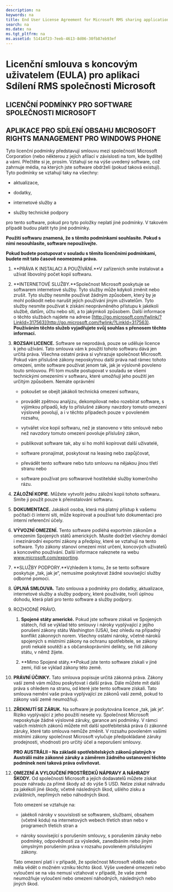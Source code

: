 ```yaml
---
description: na
keywords: na
title: End User License Agreement for Microsoft RMS sharing application
search: na
ms.date: na
ms.tgt_pltfrm: na
ms.assetid: 51414f23-7eeb-4613-8d06-30fb87eb93ef
---
```

# Licenčn&#237; smlouva s koncov&#253;m uživatelem (EULA) pro aplikaci Sd&#237;len&#237; RMS společnosti Microsoft

## LICENČNÍ PODMÍNKY PRO SOFTWARE SPOLEČNOSTI MICROSOFT

## APLIKACE PRO SDÍLENÍ OBSAHU MICROSOFT RIGHTS MANAGEMENT PRO WINDOWS PHONE
Tyto licenční podmínky představují smlouvu mezi společností Microsoft Corporation (nebo některou z jejích afilací v závislosti na tom, kde bydlíte) a vámi. Přečtěte si je, prosím. Vztahují se na výše uvedený software, což zahrnuje média, na kterých jste software obdrželi (pokud taková existují). Tyto podmínky se vztahují taky na všechny:

-   aktualizace,

-   dodatky,

-   internetové služby a

-   služby technické podpory

pro tento software, pokud pro tyto položky neplatí jiné podmínky. V takovém případě budou platit tyto jiné podmínky.

**Použití softwaru znamená, že s těmito podmínkami souhlasíte. Pokud s nimi nesouhlasíte, software nepoužívejte.**

**Pokud budete postupovat v souladu s těmito licenčními podmínkami, budete mít tato časově neomezená práva.**

1.  **PRÁVA K INSTALACI A POUŽÍVÁNÍ.**V zařízeních smíte instalovat a užívat libovolný počet kopií softwaru.

2.  **INTERNETOVÉ SLUŽBY.**Společnost Microsoft poskytuje se softwarem internetové služby. Tyto služby může kdykoli změnit nebo zrušit. Tyto služby nesmíte používat žádným způsobem, který by je mohl poškodit nebo narušit jejich používání jiným uživatelům. Tyto služby nesmíte používat k získání neoprávněného přístupu k jakékoli službě, datům, účtu nebo síti, a to jakýmkoli způsobem. Další informace o těchto službách najdete na adrese [http://go.microsoft.com/fwlink/?LinkId=317563](http://go.microsoft.com/fwlink/?LinkId=317563). **Používáním těchto služeb vyjadřujete svůj souhlas s přenosem těchto informací.**

3.  **ROZSAH LICENCE.** Software se neprodává, pouze se uděluje licence k jeho užívání. Tato smlouva vám k použití tohoto softwaru dává jen určitá práva. Všechna ostatní práva si vyhrazuje společnost Microsoft. Pokud vám příslušné zákony neposkytnou další práva nad rámec tohoto omezení, smíte software používat jenom tak, jak je výslovně povoleno touto smlouvou. Při tom musíte postupovat v souladu se všemi technickými omezeními v softwaru, které umožňují jeho použití jen určitým způsobem. Nemáte oprávnění

    -   pokoušet se obejít jakákoli technická omezení softwaru,

    -   provádět zpětnou analýzu, dekompilovat nebo rozebírat software, s výjimkou případů, kdy to příslušné zákony navzdory tomuto omezení výslovně povolují, a i v těchto případech pouze v povoleném rozsahu,

    -   vytvářet více kopií softwaru, než je stanoveno v této smlouvě nebo než navzdory tomuto omezení povoluje příslušný zákon,

    -   publikovat software tak, aby si ho mohli kopírovat další uživatelé,

    -   software pronajímat, poskytovat na leasing nebo zapůjčovat,

    -   převádět tento software nebo tuto smlouvu na nějakou jinou třetí stranu nebo

    -   software používat pro softwarové hostitelské služby komerčního rázu.

4.  **ZÁLOŽNÍ KOPIE.** Můžete vytvořit jednu záložní kopii tohoto softwaru. Smíte ji použít pouze k přeinstalování softwaru.

5.  **DOKUMENTACE.** Jakákoli osoba, která má platný přístup k vašemu počítači či interní síti, může kopírovat a používat tuto dokumentaci pro interní referenční účely.

6.  **VÝVOZNÍ OMEZENÍ.** Tento software podléhá exportním zákonům a omezením Spojených států amerických. Musíte dodržet všechny domácí i mezinárodní exportní zákony a předpisy, které se vztahují na tento software. Tyto zákony stanoví omezení míst určení, koncových uživatelů a koncového používání. Další informace naleznete na webu www.microsoft.com/exporting.

7.  **SLUŽBY PODPORY.**Vzhledem k tomu, že se tento software poskytuje „tak, jak je“, nemusíme poskytovat žádné související služby odborné pomoci.

8.  **ÚPLNÁ SMLOUVA.** Tato smlouva a podmínky pro dodatky, aktualizace, internetové služby a služby podpory, které používáte, tvoří úplnou dohodu, která platí pro tento software a služby podpory.

9. ROZHODNÉ PRÁVO.

    1.  **Spojené státy americké.** Pokud jste software získali ve Spojených státech, řídí se výklad této smlouvy i nároky vyplývající z jejího porušení zákony státu Washington (USA), bez ohledu na případný konflikt zákonných norem. Všechny ostatní nároky, včetně nároků spojených s místními zákony na ochranu spotřebitele, se zákony proti nekalé soutěži a s občanskoprávními delikty, se řídí zákony státu, v němž žijete.

    2.  **Mimo Spojené státy.**Pokud jste tento software získali v jiné zemi, řídí se výklad zákony této země.

10. **PRÁVNÍ ÚČINKY.** Tato smlouva popisuje určitá zákonná práva. Zákony vaší země vám můžou poskytovat i další práva. Dále můžete mít další práva s ohledem na stranu, od které jste tento software získali. Tato smlouva nemění vaše práva vyplývající ze zákonů vaší země, pokud to zákony vaší země neumožňují.

11. **ZŘEKNUTÍ SE ZÁRUK.** Na software je poskytována licence „tak, jak je“. Riziko vyplývající z jeho použití nesete vy. Společnost Microsoft neposkytuje žádné výslovné záruky, garance ani podmínky. V rámci vašich místních zákonů můžete mít další spotřebitelská práva či zákonné záruky, které tato smlouva nemůže změnit. V rozsahu povoleném vašimi místními zákony společnost Microsoft vylučuje předpokládané záruky prodejnosti, vhodnosti pro určitý účel a neporušení smlouvy.

    **PRO AUSTRÁLII – Na základě spotřebitelských zákonů platných v Austrálii máte zákonné záruky a záměrem žádného ustanovení těchto podmínek není taková práva ovlivňovat.**

12. **OMEZENÍ A VYLOUČENÍ PROSTŘEDKŮ NÁPRAVY A NÁHRADY ŠKODY.** Od společnosti Microsoft a jejích dodavatelů můžete získat pouze náhradu za přímé škody až do výše 5 USD. Nelze získat náhradu za jakékoli jiné škody, včetně následných škod, ušlého zisku a zvláštních, nepřímých nebo náhodných škod.

    Toto omezení se vztahuje na:

    -   jakékoli nároky v souvislosti se softwarem, službami, obsahem (včetně kódu) na internetových webech třetích stran nebo v programech třetích stran a

    -   nároky související s porušením smlouvy, s porušením záruky nebo podmínky, odpovědností za výsledek, zanedbáním nebo jiným úmyslným porušením práva v rozsahu povoleném příslušnými zákony.

    Tato omezení platí i v případě, že společnost Microsoft věděla nebo měla vědět o možném vzniku těchto škod. Výše uvedené omezení nebo vyloučení se na vás nemusí vztahovat v případě, že vaše země neumožňuje vyloučení nebo omezení náhodných, následných nebo jiných škod.

